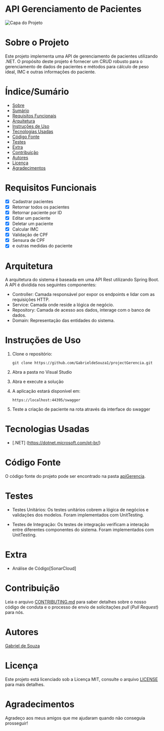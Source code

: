 # API Gerenciamento de Pacientes

![Capa do Projeto](https://picsum.photos/850/280)

# Sobre o Projeto

Este projeto implementa uma API de gerenciamento de pacientes utilizando .NET. O propósito deste projeto é fornecer um CRUD robusto para o gerenciamento de dados de pacientes e métodos para cálculo de peso ideal, IMC e outras informações do paciente.

# Índice/Sumário

- [Sobre](#sobre-o-projeto)
- [Sumário](#índice/sumário)
- [Requisitos Funcionais](#requisitos-funcionais)
- [Arquitetura](#arquitetura)
- [Instruções de Uso](#instruções-de-uso)
- [Tecnologias Usadas](#tecnologias-usadas)
- [Código Fonte](#código-fonte)
- [Testes](#testes)
- [Extra](#extra)
- [Contribuição](#contribuição)
- [Autores](#autores)
- [Licença](#licença)
- [Agradecimentos](#agradecimentos)

# Requisitos Funcionais

 - [x] Cadastrar pacientes
 - [x] Retornar todos os pacientes
 - [x] Retornar paciente por ID
 - [x] Editar um paciente
 - [x] Deletar um paciente
 - [x] Calcular IMC
 - [x] Validação de CPF
 - [x] Sensura de CPF
 - [x]  e outras medidas do paciente

# Arquitetura

A arquitetura do sistema é baseada em uma API Rest utilizando Spring Boot. A API é dividida nos seguintes componentes:

- Controller: Camada responsável por expor os endpoints e lidar com as requisições HTTP.
- Service: Camada onde reside a lógica de negócio.
- Repository: Camada de acesso aos dados, interage com o banco de dados.
- Domain: Representação das entidades do sistema.

# Instruções de Uso

1. Clone o repositório:

   `git clone https://github.com/GabrieldeSouza1/projectGerencia.git`

2. Abra a pasta no Visual Studio

3. Abra e execute a solução

4. A aplicação estará disponível em:

   `https://localhost:44395/swagger`

5. Teste a criação de paciente na rota através da interface do swagger

# Tecnologias Usadas

- [.NET] (https://dotnet.microsoft.com/pt-br/)

# Código Fonte

O código fonte do projeto pode ser encontrado na pasta [apiGerencia](https://github.com/GabrieldeSouza1/projectGerencia/tree/main/apiGerencia).

# Testes

- Testes Unitários: Os testes unitários cobrem a lógica de negócios e validações dos modelos. Foram implementados com UnitTesting.

- Testes de Integração: Os testes de integração verificam a interação entre diferentes componentes do sistema. Foram implementados com UnitTesting.

# Extra
- Análise de Código[SonarCloud] 

# Contribuição

Leia o arquivo [CONTRIBUTING.md](CONTRIBUTING.md) para saber detalhes sobre o nosso código de conduta e o processo de envio de solicitações _pull_ (_Pull Request_) para nós.

# Autores

[Gabriel de Souza](https://github.com/GabrieldeSouza1)

# Licença

Este projeto está licenciado sob a Licença MIT, consulte o arquivo [LICENSE](LICENSE) para mais detalhes.

# Agradecimentos

Agradeço aos meus amigos que me ajudaram quando não conseguia prosseguir!
